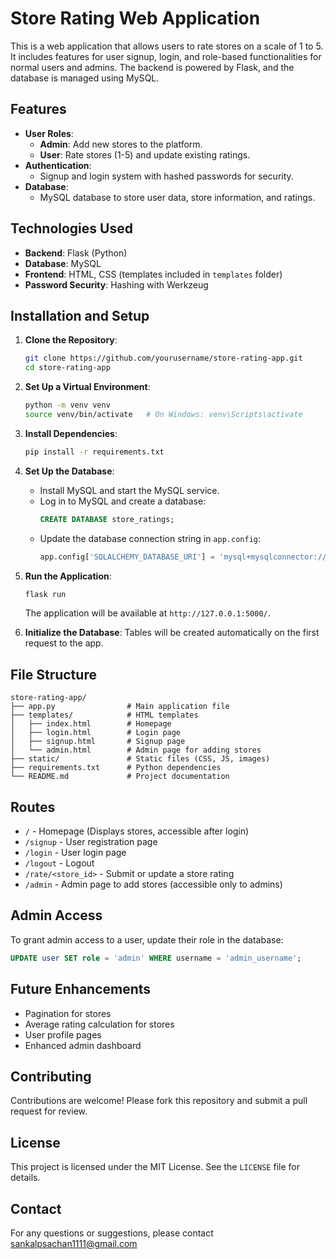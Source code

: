 # Store Rating Web Application

This is a web application that allows users to rate stores on a scale of 1 to 5. It includes features for user signup, login, and role-based functionalities for normal users and admins. The backend is powered by Flask, and the database is managed using MySQL.

## Features

- **User Roles**:
  - **Admin**: Add new stores to the platform.
  - **User**: Rate stores (1-5) and update existing ratings.
- **Authentication**:
  - Signup and login system with hashed passwords for security.
- **Database**:
  - MySQL database to store user data, store information, and ratings.

## Technologies Used

- **Backend**: Flask (Python)
- **Database**: MySQL
- **Frontend**: HTML, CSS (templates included in `templates` folder)
- **Password Security**: Hashing with Werkzeug

## Installation and Setup

1. **Clone the Repository**:
   ```bash
   git clone https://github.com/yourusername/store-rating-app.git
   cd store-rating-app
   ```

2. **Set Up a Virtual Environment**:
   ```bash
   python -m venv venv
   source venv/bin/activate   # On Windows: venv\Scripts\activate
   ```

3. **Install Dependencies**:
   ```bash
   pip install -r requirements.txt
   ```

4. **Set Up the Database**:
   - Install MySQL and start the MySQL service.
   - Log in to MySQL and create a database:
     ```sql
     CREATE DATABASE store_ratings;
     ```
   - Update the database connection string in `app.config`:
     ```python
     app.config['SQLALCHEMY_DATABASE_URI'] = 'mysql+mysqlconnector://username:password@localhost/store_ratings'
     ```

5. **Run the Application**:
   ```bash
   flask run
   ```
   The application will be available at `http://127.0.0.1:5000/`.

6. **Initialize the Database**:
   Tables will be created automatically on the first request to the app.

## File Structure

```
store-rating-app/
├── app.py                # Main application file
├── templates/            # HTML templates
│   ├── index.html        # Homepage
│   ├── login.html        # Login page
│   ├── signup.html       # Signup page
│   └── admin.html        # Admin page for adding stores
├── static/               # Static files (CSS, JS, images)
├── requirements.txt      # Python dependencies
└── README.md             # Project documentation
```

## Routes

- `/` - Homepage (Displays stores, accessible after login)
- `/signup` - User registration page
- `/login` - User login page
- `/logout` - Logout
- `/rate/<store_id>` - Submit or update a store rating
- `/admin` - Admin page to add stores (accessible only to admins)

## Admin Access

To grant admin access to a user, update their role in the database:
```sql
UPDATE user SET role = 'admin' WHERE username = 'admin_username';
```

## Future Enhancements

- Pagination for stores
- Average rating calculation for stores
- User profile pages
- Enhanced admin dashboard

## Contributing

Contributions are welcome! Please fork this repository and submit a pull request for review.

## License

This project is licensed under the MIT License. See the `LICENSE` file for details.

## Contact

For any questions or suggestions, please contact sankalpsachan1111@gmail.com

